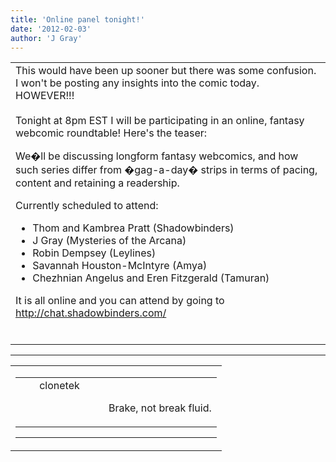 ```yaml
---
title: 'Online panel tonight!'
date: '2012-02-03'
author: 'J Gray'
---
```


<div>
<!-- Main content here -->
<table border="0" class="post"><tbody><tr><td>
   
   <div class="post_body">
       This would have been up sooner but there was some confusion. I won't be posting any insights into the comic today. HOWEVER!!!<br><br>Tonight at 8pm EST I will be participating in an online, fantasy webcomic roundtable! Here's the teaser:<br><p>We�ll be discussing longform fantasy webcomics, and how such series  differ from �gag-a-day� strips in terms of pacing, content and retaining  a readership.</p> <p>Currently scheduled to attend:</p> <ul><li>Thom and Kambrea Pratt (Shadowbinders)<br></li><li>J Gray (Mysteries of the Arcana)<a href="http://http//mysteriesofthearcana.com/"><br></a></li><li>Robin Dempsey (Leylines)<br></li><li>Savannah Houston-McIntyre (Amya)<br></li><li>Chezhnian Angelus and Eren Fitzgerald (Tamuran)</li></ul><p>It is all online and you can attend by going to <a name="" target="_blank" classname="" class="" href="http://chat.shadowbinders.com/">http://chat.shadowbinders.com/</a><br></p><br>
   </div>
   </td></tr>
   </tbody></table><hr><table style="width:100%; border:0;" class="comment_table"><tbody><tr><td width="100%"><a name=""> </a><div style="width:100%;" class="comment"><table border="0" width="100%"><tbody><tr><td align="center" valign="top" width="125">
<span class="comment_title"><center>clonetek<br></center><a name="3070">&nbsp;</a></span><br>
<center><img src="https://www.gravatar.com/avatar.php?gravatar_id=cdcb3868cfc086915f96669e5574fab5&amp;default=http%3A%2F%2Fmysteriesofthearcana.com%2Ftemplates%2Fmain%2Fimages%2Favatar.gif&amp;size=80&amp;rating=g" border="0" alt=""></center>
</td>
<td valign="top">


<p class="comment_text"> </p><p class="comment_text"><br> Brake, not break fluid.</p>
 

</td></tr></tbody></table>
<hr></div></td></tr></tbody></table>
<!-- End main content -->
              </div>
